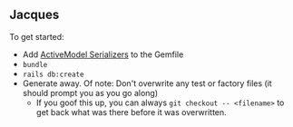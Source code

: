 ## Jacques

To get started:

- Add [ActiveModel Serializers](https://github.com/rails-api/active_model_serializers) to the Gemfile
- `bundle`
- `rails db:create`
- Generate away. Of note: Don't overwrite any test or factory files (it should prompt you as you go along)
  - If you goof this up, you can always `git checkout -- <filename>` to get back what was there before it was overwritten.
